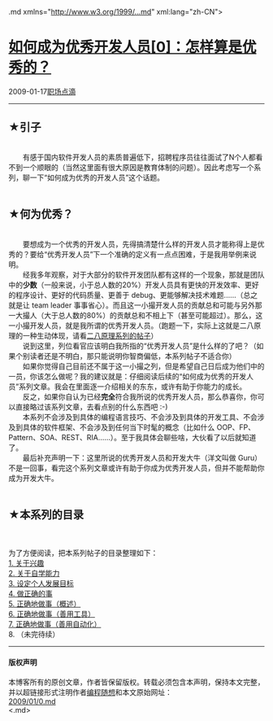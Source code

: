 <!DOCTYPE.md>
.md xmlns="http://www.w3.org/1999/...md" xml:lang="zh-CN">
<head>
<meta http-equiv="Content-Type" content="text.md; charset=utf-8" />
<meta name="generator" content="Python script by program.think@gmail.com" />
<meta name="provider" content="program-think.blogspot.com" />
<link type="text/css" rel="stylesheet" href="../../css/program-think.css" />
<title>如何成为优秀开发人员[0]：怎样算是优秀的？ - 编程随想的博客</title>
</head>
<body>
<div id="main" style="width:100%;">
<h1><a href="../../index.md" title="回到首页">如何成为优秀开发人员[0]：怎样算是优秀的？</a></h1>
<div class="post-info"><span class="date-header">2009-01-17</span><a href="../../tags/E8818CE59CBAE782B9E6BBB4.md" class="tag">职场点滴</a> </div>
<hr>
<div class="post">
<h2>★引子</h2><br />&#12288;&#12288;有感于国内软件开发人员的素质普遍低下，招聘程序员往往面试了N个人都看不到一个顺眼的（当然这里面有很大原因是教育体制的问题）。因此考虑写一个系列，聊一下“如何成为优秀的开发人员”这个话题。<a name='more'></a><!--program-think--><br /><br /><h2>★何为优秀？</h2><br />&#12288;&#12288;要想成为一个优秀的开发人员，先得搞清楚什么样的开发人员才能称得上是优秀的？要给“优秀开发人员”下一个准确的定义有一点点困难，于是我用举例来说明。<br />&#12288;&#12288;经我多年观察，对于大部分的软件开发团队都有这样的一个现象，那就是团队中的<b>少数</b>（一般来说，小于总人数的20%）开发人员具有更快的开发效率、更好的程序设计、更好的代码质量、更善于 debug、更能够解决技术难题......（总之就是让 team leader 事事省心）。而且这一小撮开发人员的贡献总和可能与另外那一大撮人（大于总人数的80%）的贡献总和不相上下（甚至可能超过）。那么，这一小撮开发人员，就是我所谓的优秀开发人员。（跑题一下，实际上这就是二八原理的一种生动体现，请看<a href="https://program-think.blogspot.com/2009/02/80-20-principle-0-overview...md">二八原理系列的帖子</a>）<br />&#12288;&#12288;说到这里，列位看官应该明白我所指的“优秀开发人员”是什么样的了吧？（如果个别读者还是不明白，那只能说明你智商偏低，本系列帖子不适合你）<br />&#12288;&#12288;如果你觉得自己目前还不属于这一小撮之列，但是希望自己日后成为他们中的一员，你该怎么做呢？我的建议就是：仔细阅读后续的“如何成为优秀的开发人员”系列文章。我会在里面逐一介绍相关的东东，或许有助于你能力的成长。<br />&#12288;&#12288;反之，如果你自认为已经<b>完全</b>符合我所说的优秀开发人员，那么恭喜你，你可以直接略过该系列文章，去看点别的什么东西吧 :-)<br />&#12288;&#12288;本系列不会涉及到具体的编程语言技巧、不会涉及到具体的开发工具、不会涉及到具体的软件框架、不会涉及到任何当下时髦的概念（比如什么 OOP、FP、Pattern、SOA、REST、RIA......）。至于我具体会聊些啥，大伙看了以后就知道了。<br />&#12288;&#12288;最后补充声明一下：这里所说的优秀开发人员和开发大牛（洋文叫做 Guru）不是一回事，看完这个系列文章或许有助于你成为优秀开发人员，但并不能帮助你成为开发大牛。<br /><br /><h2>★本系列的目录</h2><br /><a name="index"> </a><br />为了方便阅读，把本系列帖子的目录整理如下：<br /><a href="https://program-think.blogspot.com/2009/01/1...md">1. 关于兴趣</a><br /><a href="https://program-think.blogspot.com/2009/01/2...md">2. 关于自学能力</a><br /><a href="https://program-think.blogspot.com/2009/01/3...md">3. 设定个人发展目标</a><br /><a href="https://program-think.blogspot.com/2009/01/4...md">4. 做正确的事</a><br /><a href="https://program-think.blogspot.com/2009/02/5...md">5. 正确地做事（概述）</a><br /><a href="https://program-think.blogspot.com/2009/02/6...md">6. 正确地做事（善用工具）</a><br /><a href="https://program-think.blogspot.com/2009/02/7...md">7. 正确地做事（善用自动化）</a><br />8. （未完待续）<div class="blogger-post-footer">
</div>
<hr>
<div class="copyright">
<h4>版权声明</h4>
本博客所有的原创文章，作者皆保留版权。转载必须包含本声明，保持本文完整，并以超链接形式注明作者<a href="mailto:program.think@gmail.com">编程随想</a>和本文原始网址：<br>
<a href="2009/01/0.md">2009/01/0.md</a>
</div>
</div>
</body>
<.md>
